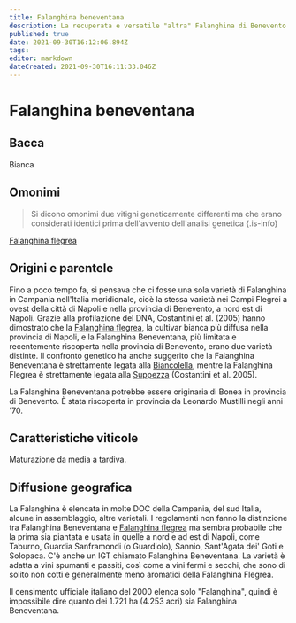 ```yaml
---
title: Falanghina beneventana
description: La recuperata e versatile "altra" Falanghina di Benevento nell'entroterra campano.
published: true
date: 2021-09-30T16:12:06.894Z
tags: 
editor: markdown
dateCreated: 2021-09-30T16:11:33.046Z
---
```


# Falanghina beneventana

## Bacca
Bianca

## Omonimi
> Si dicono omonimi due vitigni geneticamente differenti ma che erano considerati identici prima dell'avvento dell'analisi genetica
{.is-info}

[Falanghina flegrea](/vitigni/Italia/bacca-bianca/falanghina-flegrea)


## Origini e parentele

Fino a poco tempo fa, si pensava che ci fosse una sola varietà di Falanghina in Campania nell'Italia meridionale, cioè la stessa varietà nei Campi Flegrei a ovest della città di Napoli e nella provincia di Benevento, a nord est di Napoli. Grazie alla profilazione del DNA, Costantini et al. (2005) hanno dimostrato che la [Falanghina flegrea](/vitigni/Italia/bacca-bianca/falanghina-flegrea), la cultivar bianca più diffusa nella provincia di Napoli, e la Falanghina Beneventana, più limitata e recentemente riscoperta nella provincia di Benevento, erano due varietà distinte. Il confronto genetico ha anche suggerito che la Falanghina Beneventana è strettamente legata alla [Biancolella](/vitigni/Italia/bacca-bianca/biancolella), mentre la Falanghina Flegrea è strettamente legata alla [Suppezza](/vitigni/Italia/bacca-bianca/suppezza) (Costantini et al. 2005).

La Falanghina Beneventana potrebbe essere originaria di Bonea in provincia di Benevento. È stata riscoperta in provincia da Leonardo Mustilli negli anni '70.

## Caratteristiche viticole

Maturazione da media a tardiva.

## Diffusione geografica

La Falanghina è elencata in molte DOC della Campania, del sud Italia, alcune in assemblaggio, altre varietali. I regolamenti non fanno la distinzione tra Falanghina Beneventana e [Falanghina flegrea](/vitigni/Italia/bacca-bianca/falanghina-flegrea) ma sembra probabile che la prima sia piantata e usata in quelle a nord e ad est di Napoli, come Taburno, Guardia Sanframondi (o Guardiolo), Sannio, Sant'Agata dei' Goti e Solopaca. C'è anche un IGT chiamato Falanghina Beneventana. La varietà è adatta a vini spumanti e passiti, così come a vini fermi e secchi, che sono di solito non cotti e generalmente meno aromatici della Falanghina Flegrea.

Il censimento ufficiale italiano del 2000 elenca solo "Falanghina", quindi è impossibile dire quanto dei 1.721 ha (4.253 acri) sia Falanghina Beneventana.

